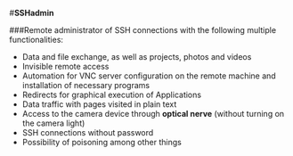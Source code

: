 #<b>SSHadmin</b>

###Remote administrator of SSH connections with the following multiple functionalities:

- Data and file exchange, as well as projects, photos and videos <br>
- Invisible remote access <br>
- Automation for VNC server configuration on the remote machine and installation of necessary programs <br>
- Redirects for graphical execution of Applications <br>
- Data traffic with pages visited in plain text <br>
- Access to the camera device through <b>optical nerve</b> (without turning on the camera light) <br>
- SSH connections without password <br> 
- Possibility of poisoning among other things <br>
